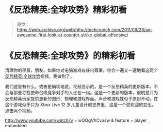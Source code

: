 # 《反恐精英:全球攻势》精彩初看

> 原文：<https://web.archive.org/web/http://techcrunch.com/2011/08/26/an-awesome-first-look-at-counter-strike-global-offensive/>

# 《反恐精英:全球攻势》的精彩初看

清理你的早晨，朋友。如果你对电脑游戏有任何尊重，你会一遍又一遍地看这两个[反恐精英:全球攻势](https://web.archive.org/web/20230204184348/https://techcrunch.com/2011/08/12/counter-strike-global-offensive/)视频。我做到了。

我们这里有什么，或者更确切地说，视频显示的，是一个反恐精英的更新版本，不会与那些寻找使命召唤竞争对手的人坐在一起。这是一个更新的版本，很明显只为反恐精英玩家提供更新的图形、物理和游戏界面。声音和游戏性似乎原封不动。在这个游戏似乎只为 Xbox Live 12 岁儿童设计的世界里，这是一个受欢迎的变化。点击两个视频。

http://www.youtube.com/watch?v = wQQgVhCvosw & feature = player _ embedded